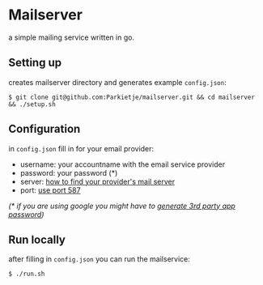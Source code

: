 # Mailserver
a simple mailing service written in go.

## Setting up
creates mailserver directory and generates example `config.json`:

`$ git clone git@github.com:Parkietje/mailserver.git && cd mailserver && ./setup.sh`

## Configuration
in `config.json` fill in for your email provider:

- username: your accountname with the email service provider
- password: your password (*)
- server: [how to find your provider's mail server](https://serversmtp.com/what-is-my-smtp/)
- port: [use port 587](https://www.mailgun.com/blog/which-smtp-port-understanding-ports-25-465-587/)

_(* if you are using google you might have to [generate 3rd party app password](https://support.google.com/accounts/answer/185833))_

## Run locally
after filling in `config.json` you can run the mailservice:

`$ ./run.sh`
